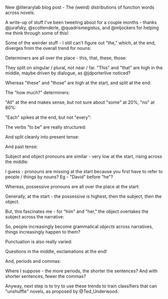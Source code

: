 New @literarylab blog post - The (weird) distributions of function words across novels.

A write-up of stuff I've been tweeting about for a couple months - thanks @jurafsky, @scottenderle, @quadrismegistus, and @mljockers for helping me think through some of this!

Some of the weirder stuff - I still can't figure out "the," which, at the end, diverges from the overall trend for nouns:

Determiners are all over the place - this, that, these, those:

They split on singular / plural, not near / far. "This" and "that" are high in the middle, maybe driven by dialogue, as @jdporterlive noticed?

Whereas "these" and "those" are high at the start, and split at the end:

The "how much?" determiners:

"All" at the end makes sense, but not sure about "some" at 20%, "no" at 80%:

"Each" spikes at the end, but not "every":

The verbs "to be" are really structured:

And split cleanly into present tense:

And past tense:

Subject and object pronouns are similar - very low at the start, rising across the middle:

I guess - pronouns are missing at the start because you first have to refer to people / things by nouns? Eg - "David" before "he"?

Whereas, possessive pronouns are all over the place at the start:

Generally, at the start - the possessive is highest, then the subject, then the object.

But, this fascinates me - for "him" and "her," the object overtakes the subject across the narrative:

So, people increasingly become grammatical *objects* across narratives, things increasingly happen to them?

Punctuation is also really varied:

Questions in the middle, exclamations at the end!

And, periods and commas:

Where I suppose - the more periods, the shorter the sentences? And with shorter sentences, fewer the commas?

Anyway, next step is to try to use these trends to train classifiers that can "unshuffle" novels, as proposed by @Ted_Underwood.
